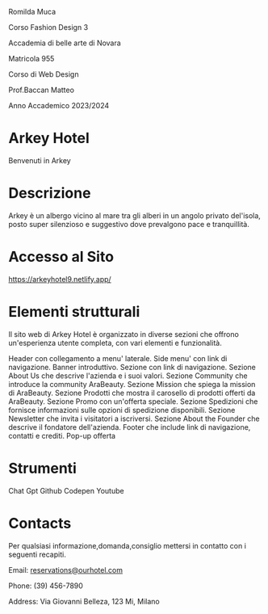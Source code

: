 Romilda Muca



Corso Fashion Design 3



Accademia di belle arte di Novara


Matricola 955 


Corso di Web Design 


Prof.Baccan Matteo 


Anno Accademico 2023/2024



# Arkey Hotel
Benvenuti in Arkey

# Descrizione
Arkey è un albergo vicino al mare tra gli alberi in un angolo privato del'isola, posto super silenzioso e suggestivo dove prevalgono pace e tranquillità.

# Accesso al Sito
https://arkeyhotel9.netlify.app/

# Elementi strutturali
Il sito web di Arkey Hotel è organizzato in diverse sezioni che offrono un'esperienza utente completa, con vari elementi e funzionalità.

Header con collegamento a menu' laterale.
Side menu' con link di navigazione.
Banner introduttivo.
Sezione con link di navigazione.
Sezione About Us che descrive l'azienda e i suoi valori.
Sezione Community che introduce la community AraBeauty.
Sezione Mission che spiega la mission di AraBeauty.
Sezione Prodotti che mostra il carosello di prodotti offerti da AraBeauty.
Sezione Promo con un'offerta speciale.
Sezione Spedizioni che fornisce informazioni sulle opzioni di spedizione disponibili.
Sezione Newsletter che invita i visitatori a iscriversi.
Sezione About the Founder che descrive il fondatore dell'azienda.
Footer che include link di navigazione, contatti e crediti.
Pop-up offerta

# Strumenti
Chat Gpt
Github
Codepen
Youtube


# Contacts
Per qualsiasi informazione,domanda,consiglio mettersi in contatto con i seguenti recapiti.

 Email: reservations@ourhotel.com

Phone: (39) 456-7890

Address: Via Giovanni Belleza, 123  Mi, Milano 
 

